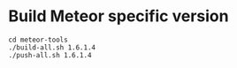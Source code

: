 # Build Meteor specific version


```shell
cd meteor-tools
./build-all.sh 1.6.1.4
./push-all.sh 1.6.1.4
```
